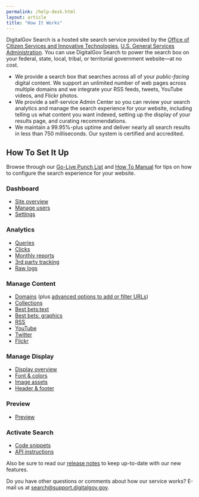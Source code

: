 ```yaml
---
permalink: /help-desk.html
layout: article
title: "How It Works"
---
```


DigitalGov Search is a hosted site search service provided by the [Office of Citizen Services and Innovative Technologies](http://www.gsa.gov/portal/category/25729), [U.S. General Services Administration](http://www.gsa.gov). You can use DigitalGov Search to power the search box on your federal, state, local, tribal, or territorial government website&mdash;at no cost.

* We provide a search box that searches across all of your *public-facing* digital content. We support an unlimited number of web pages across multiple domains and we integrate your RSS feeds, tweets, YouTube videos, and Flickr photos.
* We provide a self-service Admin Center so you can review your search analytics and manage the search experience for your website, including telling us what content you want indexed, setting up the display of your results page, and curating recommendations.
* We maintain a 99.95%-plus uptime and deliver nearly all search results in less than 750 milliseconds. Our system is certified and accredited.

## How To Set It Up

Browse through our [Go-Live Punch List](/blog/go-live.html) and [How To Manual](/tagged/how-to) for tips on how to configure the search experience for your website.

### Dashboard

* [Site overview](/sites/manual/site-overview.html)
* [Manage users](/sites/manual/users.html)
* [Settings](/sites/manual/settings.html)

### Analytics

* [Queries](/sites/manual/queries.html)
* [Clicks](/sites/manual/clicks.html)
* [Monthly reports](/sites/manual/monthly-reports.html)
* [3rd party tracking](/sites/manual/third-party.html)
* [Raw logs](/sites/manual/raw-logs.html)

### Manage Content

* [Domains](/sites/manual/domains.html) (plus [advanced options to add or filter URLs](/sites/manual/domains-advanced.html))
* [Collections](/sites/manual/collections.html)
* [Best bets:text](/sites/manual/best-bets-text.html)
* [Best bets: graphics](/sites/manual/best-bets-graphics.html)
* [RSS](/sites/manual/rss.html)
* [YouTube](/sites/manual/youtube.html)
* [Twitter](/sites/manual/twitter.html)
* [Flickr](/sites/manual/flickr.html)

### Manage Display

* [Display overview](/sites/manual/display-overview.html)
* [Font & colors](/sites/manual/font-colors.html)
* [Image assets](/sites/manual/display-images.html)
* [Header & footer](/sites/manual/header-footer.html)

### Preview

* [Preview](/sites/manual/preview.html)

### Activate Search

* [Code snippets](/sites/manual/code.html)
* [API instructions](/sites/manual/api.html)

Also be sure to read our [release notes](/tagged/releases) to keep up-to-date with our new features.

Do you have other questions or comments about how our service works? E-mail us at <search@support.digitalgov.gov>.